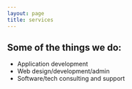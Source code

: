 ```yaml
---
layout: page
title: services
---
```


## Some of the things we do:
* Application development 
* Web design/development/admin
* Software/tech consulting and support

